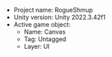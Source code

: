 <!-- UNITY CODE ASSIST INSTRUCTIONS START -->
- Project name: RogueShmup
- Unity version: Unity 2022.3.42f1
- Active game object:
  - Name: Canvas
  - Tag: Untagged
  - Layer: UI
<!-- UNITY CODE ASSIST INSTRUCTIONS END -->